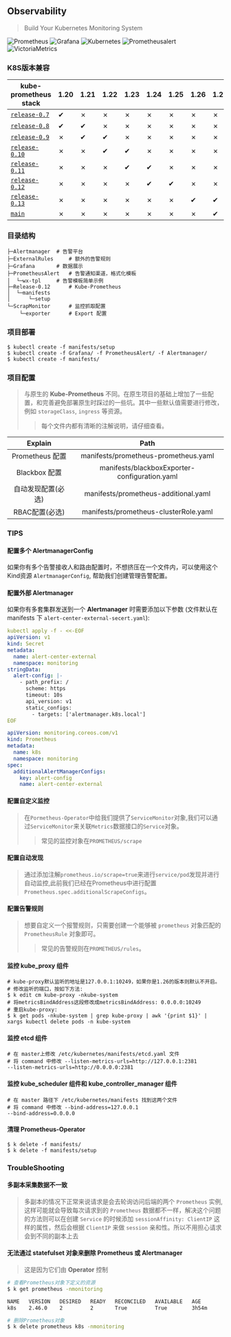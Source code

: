 ## Observability

>Build Your Kubernetes Monitoring System

![Prometheus](https://img.shields.io/badge/Prometheus-E6522C?style=for-the-badge&logo=Prometheus&logoColor=white) ![Grafana](https://img.shields.io/badge/grafana-%23F46800.svg?style=for-the-badge&logo=grafana&logoColor=white) 	![Kubernetes](https://img.shields.io/badge/kubernetes-%23326ce5.svg?style=for-the-badge&logo=kubernetes&logoColor=white) ![Prometheusalert](https://img.shields.io/badge/Prometheusalert-E6522C?style=for-the-badge&logoColor=white) ![VictoriaMetrics](https://img.shields.io/badge/VictoriaMetrics-%23512BD4?style=for-the-badge&logo=VictoriaMetrics&logoColor=white)

### K8S版本兼容

| kube-prometheus stack                                                                      | 1.20 | 1.21 | 1.22 | 1.23 | 1.24 | 1.25 | 1.26 | 1.27 | 1.28 |
| ------------------------------------------------------------------------------------------ | ---- | ---- | ---- | ---- | ---- | ---- | ---- | ---- | ---- |
| [`release-0.7`](https://github.com/prometheus-operator/kube-prometheus/tree/release-0.7)   | ✔    | ✗    | ✗    | ✗    | ✗    | ✗    | ✗    | ✗    | ✗    |
| [`release-0.8`](https://github.com/prometheus-operator/kube-prometheus/tree/release-0.8)   | ✔    | ✔    | ✗    | ✗    | ✗    | ✗    | ✗    | ✗    | ✗    |
| [`release-0.9`](https://github.com/prometheus-operator/kube-prometheus/tree/release-0.9)   | ✗    | ✔    | ✔    | ✗    | ✗    | ✗    | ✗    | ✗    | ✗    |
| [`release-0.10`](https://github.com/prometheus-operator/kube-prometheus/tree/release-0.10) | ✗    | ✗    | ✔    | ✔    | ✗    | ✗    | ✗    | ✗    | ✗    |
| [`release-0.11`](https://github.com/prometheus-operator/kube-prometheus/tree/release-0.11) | ✗    | ✗    | ✗    | ✔    | ✔    | ✗    | ✗    | ✗    | ✗    |
| [`release-0.12`](https://github.com/prometheus-operator/kube-prometheus/tree/release-0.12) | ✗    | ✗    | ✗    | ✗    | ✔    | ✔    | ✗    | ✗    | ✗    |
| [`release-0.13`](https://github.com/prometheus-operator/kube-prometheus/tree/release-0.13) | ✗    | ✗    | ✗    | ✗    | ✗    | ✗    | ✔    | ✔    | ✔    |
| [`main`](https://github.com/prometheus-operator/kube-prometheus/tree/main)                 | ✗    | ✗    | ✗    | ✗    | ✗    | ✗    | ✗    | ✔    | ✔    |

### 目录结构

```
├─Alertmanager  # 告警平台
├─ExternalRules     # 额外的告警规则
├─Grafana       # 数据展示
├─PrometheusAlert   # 告警通知渠道，格式化模板
│  └─wx-tpl     # 告警模板简单示例
├─Release-0.12      # Kube-Prometheus
│  └─manifests
│      └─setup
└─ScrapMonitor      # 监控抓取配置
    └─exporter      # Export 配置
```

### 项目部署

>

```
$ kubectl create -f manifests/setup
$ kubectl create -f Grafana/ -f PrometheusAlert/ -f Alertmanager/
$ kubectl create -f manifests/
```

### 项目配置

>与原生的 **Kube-Prometheus** 不同。在原生项目的基础上增加了一些配置，和完善避免部署原生时踩过的一些坑。其中一些默认值需要进行修改，例如 `storageClass`, `ingress` 等资源。
>>每个文件内都有清晰的注解说明，请仔细查看。

|      Explain       |                     Path                      |
| :----------------: | :-------------------------------------------: |
|  Prometheus 配置   |     manifests/prometheus-prometheus.yaml      |
|   Blackbox 配置    | manifests/blackboxExporter-configuration.yaml |
| 自动发现配置(必选) |     manifests/prometheus-additional.yaml      |
|   RBAC配置(必选)   |     manifests/prometheus-clusterRole.yaml     |

### TIPS

#### 配置多个 **AlertmanagerConfig**

如果你有多个告警接收人和路由配置时，不想挤压在一个文件内，可以使用这个Kind资源 `AlertmanagerConfig`, 帮助我们创建管理告警配置。

#### 配置外部 **Alertmanager**

如果你有多套集群发送到一个 **Alertmanager** 时需要添加以下参数 (文件默认在 manifests 下 `alert-center-external-secert.yaml`):
```yaml
kubectl apply -f - <<-EOF
apiVersion: v1
kind: Secret
metadata:
  name: alert-center-external
  namespace: monitoring
stringData:
  alert-config: |-
    - path_prefix: /
      scheme: https
      timeout: 10s
      api_version: v1
      static_configs:
        - targets: ['alertmanager.k8s.local']
EOF
```
```yaml
apiVersion: monitoring.coreos.com/v1
kind: Prometheus
metadata:
  name: k8s
  namespace: monitoring
spec:
  additionalAlertManagerConfigs:
    key: alert-config
    name: alert-center-external
```

#### 配置自定义监控

>在`Pormetheus-Operator`中给我们提供了`ServiceMonitor`对象,我们可以通过`ServiceMonitor`来关联`Metrics`数据接口的`Service`对象。
>>常见的监控对象在`PROMETHEUS/scrape`

#### 配置自动发现

>通过添加注解`prometheus.io/scrape=true`来进行`service/pod`发现并进行自动监控,此前我们已经在Prometheus中进行配置`Prometheus.spec.additionalScrapeConfigs`。

#### 配置告警规则

>想要自定义一个报警规则，只需要创建一个能够被 `prometheus` 对象匹配的 `PrometheusRule` 对象即可。
>>常见的告警规则在`PROMETHEUS/rules`。

#### 监控 **kube_proxy** 组件

```
# kube-proxy默认监听的地址是127.0.0.1:10249，如果你是1.26的版本则默认不开启。
# 修改监听的端口，按如下方法:
$ k edit cm kube-proxy -nkube-system
# 将metricsBindAddress这段修改成metricsBindAddress: 0.0.0.0:10249
# 重启kube-proxy:
$ k get pods -nkube-system | grep kube-proxy | awk '{print $1}' | xargs kubectl delete pods -n kube-system
```

#### 监控 **etcd** 组件

```
# 在 master上修改 /etc/kubernetes/manifests/etcd.yaml 文件
# 将 command 中修改 --listen-metrics-urls=http://127.0.0.1:2381
--listen-metrics-urls=http://0.0.0.0:2381
```

#### 监控 **kube_scheduler** 组件和 **kube_controller_manager** 组件

```
# 在 master 路径下 /etc/kubernetes/manifests 找到这两个文件
# 将 command 中修改 --bind-address=127.0.0.1
--bind-address=0.0.0.0
```

#### 清理 **Prometheus-Operator**

```
$ k delete -f manifests/
$ k delete -f manifests/setup
```

### TroubleShooting

#### 多副本采集数据不一致

>多副本的情况下正常来说请求是会去轮询访问后端的两个 `Prometheus` 实例, 这样可能就会导致每次请求到的 `Prometheus` 数据都不一样，解决这个问题的方法则可以在创建 `Service` 的时候添加 `sessionAffinity: ClientIP` 这样的属性，然后会根据 `ClientIP` 来做 `session` 亲和性。所以不用担心请求会到不同的副本上去


#### 无法通过 **statefulset** 对象来删除 **Prometheus** 或 **Alertmanager**

>这是因为它们由 **Operator** 控制

```sh
# 查看Prometheus对象下定义的资源
$ k get prometheus -nmonitoring

NAME   VERSION   DESIRED   READY   RECONCILED   AVAILABLE   AGE
k8s    2.46.0    2         2       True         True        3h54m

# 删除Prometheus对象
$ k delete prometheus k8s -nmonitoring 
```